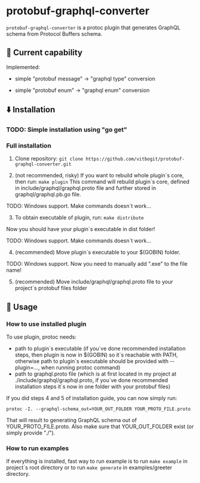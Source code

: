 # protobuf-graphql-converter

`protobuf-graphql-converter` is a protoc plugin that generates GraphQL schema from Protocol Buffers schema.

## 💪 Current capability

Implemented:

- simple "protobuf message" -> "graphql type" conversion 

- simple "protobuf enum" -> "graphql enum" conversion

## ⬇️ Installation

### TODO: Simple installation using "go get"

### Full installation 

1) Clone repository:
```git clone https://github.com/vitbogit/protobuf-graphql-converter.git```

2) (not recommended, risky) If you want to rebuild whole plugin\`s core, then run:
 ```make plugin```
 This command will rebuild plugin\`s core, defined in include/graphql/graphql.proto file and further stored in graphql/graphql.pb.go file.

 TODO: Windows support. Make commands doesn`t work... 

3) To obtain executable of plugin, run:
 ```make distribute```

Now you should have your plugin\`s executable in dist folder!

 TODO: Windows support. Make commands doesn`t work... 

4) (recommended) Move plugin\`s executable to your $(GOBIN) folder.

TODO: Windows support. Now you need to manually add ".exe" to the file name!

5) (recommended) Move include/graphql/graphql.proto file to your project`s protobuf files folder

## 🚀 Usage

### How to use installed plugin

To use plugin, protoc needs:
- path to plugin\`s executable (if you\`ve done recommended installation steps, then plugin is now in $(GOBIN) so it\`s reachable with PATH, otherwise path to plugin\`s executable should be provided with --plugin=..., when running protoc command)
- path to graphql.proto file (which is at first located in my project at ./include/graphql/graphql.proto, if you\`ve done recommended installation steps it\`s now in one folder with your protobuf files)

If you did steps 4 and 5 of installation guide, you can now simply run:

```
protoc -I. --graphql-schema_out=YOUR_OUT_FOLDER YOUR_PROTO_FILE.proto
```

That will result to generating GraphQL schema out of YOUR_PROTO_FILE.proto. Also make sure that YOUR_OUT_FOLDER exist (or simply provide "./").

### How to run examples

If everything is installed, fast way to run example is to run `make example` in project\`s root directory or to run `make generate` in examples/greeter directory.